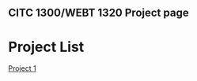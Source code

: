 ## CITC 1300/WEBT 1320 Project page

<h1>Project List</h1>

<a href="INTRO-TO-HTML/project1/index.html" target="_blank">Project 1</a>
